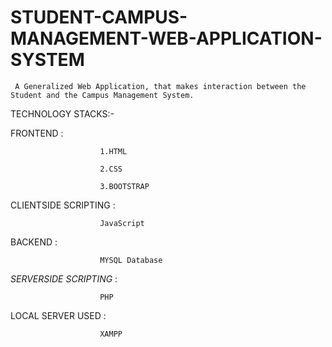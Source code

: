 # STUDENT-CAMPUS-MANAGEMENT-WEB-APPLICATION-SYSTEM
     A Generalized Web Application, that makes interaction between the Student and the Campus Management System.  

TECHNOLOGY STACKS:-

FRONTEND              : 
                        
                        1.HTML

                        2.CSS

                        3.BOOTSTRAP
                        
CLIENTSIDE SCRIPTING  : 
        
                        JavaScript
                        
BACKEND               : 
 
                        MYSQL Database

*SERVERSIDE SCRIPTING*  : 

                        PHP

LOCAL SERVER USED     : 

                        XAMPP
